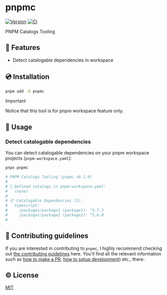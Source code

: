 # pnpmc

[![Version][npm-version-src]][npm-version-href]
[![CI][ci-src]][ci-href]

PNPM Catalogs Tooling

## 🌟 Features

- Detect catalogable dependencies in workspace

## 💿 Installation

```sh
pnpm add -D pnpmc
```

> [!IMPORTANT]
> Notice that this tool is for pnpm workspace feature only.

## 🚀 Usage

### Detect catalogable dependencies

You can detect catalogable dependencies on your pnpm workspace projects (`pnpm-workspace.yaml`):

```sh
pnpx pnpmc

# PNPM Catalogs Tooling (pnpmc v0.1.0)
#
# 📙 Defined catalogs in pnpm-workspace.yaml:
#   (none)
#
# 📦 Catalogable Dependencies (1):
#   typescript:
#     /packages/package1 (package1): ^5.7.3
#     /packages/package2 (package2): ^5.6.0
#
```

## 🙌 Contributing guidelines

If you are interested in contributing to `pnpmc`, I highly recommend checking out [the contributing guidelines](/CONTRIBUTING.md) here. You'll find all the relevant information such as [how to make a PR](/CONTRIBUTING.md#pull-request-guidelines), [how to setup development](/CONTRIBUTING.md#development-setup)) etc., there.

## ©️ License

[MIT](http://opensource.org/licenses/MIT)

<!-- Badges -->

[npm-version-src]: https://img.shields.io/npm/v/pnpmc?style=flat
[npm-version-href]: https://npmjs.com/package/pnpmc
[ci-src]: https://github.com/kazupon/pnpmc/actions/workflows/ci.yml/badge.svg
[ci-href]: https://github.com/kazupon/pnpmc/actions/workflows/ci.yml
